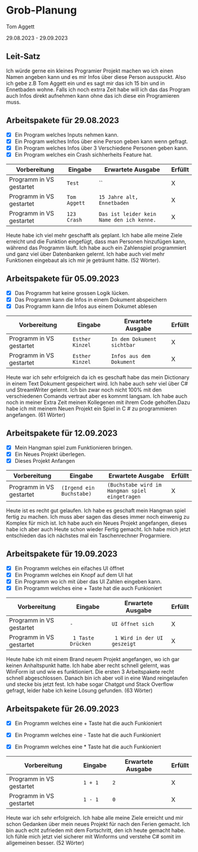 # Grob-Planung

Tom Aggett

29.08.2023 - 29.09.2023  

## Leit-Satz

Ich würde gerne ein kleines Programier Projekt machen wo ich einen Namen angeben kann und es mir Infos über diese Person ausspuckt. Also ich gebe z.B Tom Aggett ein und es sagt mir das ich 15 bin und in Ennetbaden wohne. Falls ich noch extrra Zeit habe will ich das das Program auch Infos direkt aufnehmen kann ohne das ich diese ein Programieren muss.

## Arbeitspakete für 29.08.2023

- [X] Ein Program welches Inputs nehmen kann.
- [X] Ein Program welches Infos über eine Person geben kann wenn gefragt.
- [X] Ein Program welches Infos über  3 Verschiedene Personen geben kann.
- [X] Ein Program welches ein Crash sichherheits Feature hat. 

| Vorbereitung             | Eingabe | Erwartete Ausgabe | Erfüllt |
| ---- | ------- | ----------------- | ---- |
| Programm in VS gestartet | `Test`  | ``      | X |
| Programm in VS gestartet | `Tom Aggett`  | `15 Jahre alt, Ennetbaden`      | X |
| Programm in VS gestartet | `123 Crash`  | `Das ist leider kein Name den ich kenne.` |   X  | 

Heute habe ich viel mehr geschafft als geplant. Ich habe alle meine Ziele erreicht und die Funktion eingefügt, dass man Personen hinzufügen kann, während das Programm läuft. Ich habe auch ein Zahlenspiel programmiert und ganz viel über Datenbanken gelernt. Ich habe auch viel mehr Funktionen eingebaut als ich mir je geträumt hätte. (52 Wörter). 

## Arbeitspakete für 05.09.2023

- [X] Das Programm hat keine grossen Logik lücken.
- [X] Das Programm kann die Infos in einem Dokument abspeichern
- [X] Das Programm kann die Infos aus einem Dokumet ablesen

| Vorbereitung             | Eingabe | Erwartete Ausgabe | Erfüllt |
| ---- | ------- | ----------------- | ---- |
| Programm in VS gestartet | `Esther Kinzel` | `In dem Dokument sichtbar` | X |
| Programm in VS gestartet | `Esther Kinzel`  | `Infos aus dem Dokument`      | X |

 Heute war ich sehr erfolgreich da ich es geschaft habe das mein Dictionary in einem Text Dokument gespeichert wird. Ich habe auch sehr viel über C# und StreamWriter gelernt. Ich bin zwar noch nicht 100% mit den verschiedenen Comands vertraut aber es komnmt langsam. Ich habe auch noch in meiner Extra Zeit meinen Kollegenen mit ihrem Code geholfen.Dazu habe ich mit meinem Neuen Projekt ein Spiel in C # zu programmieren angefangen. (61 Wörter)

 ## Arbeitspakete für 12.09.2023

- [X] Mein Hangman spiel zum Funktionieren bringen.
- [X] Ein Neues Projekt überlegen.
- [X] Dieses Projekt Anfangen

| Vorbereitung             | Eingabe | Erwartete Ausgabe | Erfüllt |
| ---- | ------- | ----------------- | ---- |
| Programm in VS gestartet | `(Irgend ein Buchstabe) ` | `(Buchstabe wird im Hangman spiel eingetragen` | X |

Heute ist es recht gut gelaufen. Ich habe es geschaft mein Hangman spiel fertig zu machen. Ich muss aber sagen das dieses immer noch einwenig zu Komplex für mich ist. Ich habe auch ein Neues Projekt angefangen, dieses habe ich aber auch Heute schon wieder Fertig gemacht. Ich habe mich jetzt entschieden das ich nächstes mal ein Taschenrechner Progarmiere.
 
## Arbeitspakete für 19.09.2023

- [X] Ein Programm welches ein eifaches UI öffnet
- [X] Ein Programm welches ein Knopf auf dem UI hat
- [X] Ein Programm wo ich mit über das UI Zahlen eingeben kann.
- [X] Ein Programm welches eine + Taste hat die auch Funkioniert

| Vorbereitung             | Eingabe | Erwartete Ausgabe | Erfüllt |
| ---- | ------- | ----------------- | ---- |
| Programm in VS gestartet | `-` | `UI öffnet sich ` | X |
| Programm in VS gestartet | ` 1 Taste Drücken` | ` 1 Wird in der UI geszeigt` | X |

Heute habe ich mit einem Brand neuem Projekt angefangen, wo ich gar keinen Anhaltspunkt hatte. Ich habe aber recht schnell gelernt, was WinForm ist und wie es funktioniert. Die ersten 3 Arbeitspakete recht schnell abgeschlossen. Danach bin ich aber voll in eine Wand reingelaufen und stecke bis jetzt fest. Ich habe sogar Chatgpt und Stack Overflow gefragt, leider habe ich keine Lösung gefunden. (63 Wörter)

## Arbeitspakete für 26.09.2023

- [X] Ein Programm welches eine + Taste hat die auch Funkioniert
- [X] Ein Programm welches eine - Taste hat die auch Funkioniert
- [X] Ein Programm welches eine * Taste hat die auch Funkioniert


| Vorbereitung             | Eingabe | Erwartete Ausgabe | Erfüllt |
| ---- | ------- | ----------------- | ---- |
| Programm in VS gestartet | `1 + 1 ` | `2` | X |
| Programm in VS gestartet | `1 - 1` | `0` | X |

Heute war ich sehr erfolgreich. Ich habe alle meine Ziele erreicht und mir schon Gedanken über mein neues Projekt für nach den Ferien gemacht. Ich bin auch echt zufrieden mit dem Fortschritt, den ich heute gemacht habe. Ich fühle mich jetzt viel sicherer mit Winforms und verstehe C# somit im allgemeinen besser. (52 Wörter)


 

      
 








